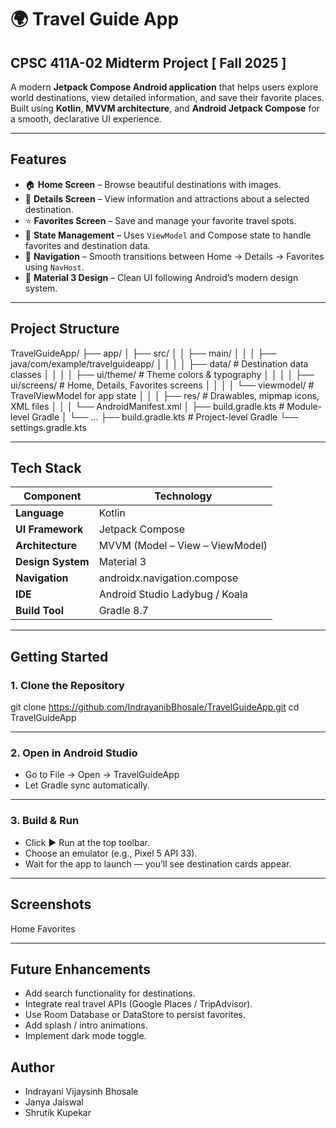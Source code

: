 # 🌍 Travel Guide App

## CPSC 411A-02 Midterm Project [ Fall 2025 ]

A modern **Jetpack Compose Android application** that helps users explore world destinations, view detailed information, and save their favorite places.  
Built using **Kotlin**, **MVVM architecture**, and **Android Jetpack Compose** for a smooth, declarative UI experience.

---

## Features

- 🏠 **Home Screen** – Browse beautiful destinations with images.
- 📍 **Details Screen** – View information and attractions about a selected destination.
- ⭐ **Favorites Screen** – Save and manage your favorite travel spots.
- 🧠 **State Management** – Uses `ViewModel` and Compose state to handle favorites and destination data.
- 🧭 **Navigation** – Smooth transitions between Home → Details → Favorites using `NavHost`.
- 🎨 **Material 3 Design** – Clean UI following Android’s modern design system.

---

## Project Structure
TravelGuideApp/ ├── app/ │ ├── src/ │ │ ├── main/ │ │ │ ├── java/com/example/travelguideapp/ │ │ │ │ ├── data/ # Destination data classes │ │ │ │ ├── ui/theme/ # Theme colors & typography │ │ │ │ ├── ui/screens/ # Home, Details, Favorites screens │ │ │ │ └── viewmodel/ # TravelViewModel for app state │ │ │ ├── res/ # Drawables, mipmap icons, XML files │ │ │ └── AndroidManifest.xml │ ├── build.gradle.kts # Module-level Gradle │ └── ... ├── build.gradle.kts # Project-level Gradle └── settings.gradle.kts


---

## Tech Stack

| Component | Technology |
|------------|-------------|
| **Language** | Kotlin |
| **UI Framework** | Jetpack Compose |
| **Architecture** | MVVM (Model – View – ViewModel) |
| **Design System** | Material 3 |
| **Navigation** | androidx.navigation.compose |
| **IDE** | Android Studio Ladybug / Koala |
| **Build Tool** | Gradle 8.7 |

---

## Getting Started

### 1. Clone the Repository
git clone https://github.com/IndrayanibBhosale/TravelGuideApp.git
cd TravelGuideApp

---

### 2. Open in Android Studio
* Go to File → Open → TravelGuideApp
* Let Gradle sync automatically.

---

### 3. Build & Run
* Click ▶ Run at the top toolbar.
* Choose an emulator (e.g., Pixel 5 API 33).
* Wait for the app to launch — you’ll see destination cards appear.


---


## Screenshots
Home	Favorites


---


## Future Enhancements
* Add search functionality for destinations.
* Integrate real travel APIs (Google Places / TripAdvisor).
* Use Room Database or DataStore to persist favorites.
* Add splash / intro animations.
* Implement dark mode toggle.

## Author
* Indrayani Vijaysinh Bhosale
* Janya Jaiswal
* Shrutik Kupekar





